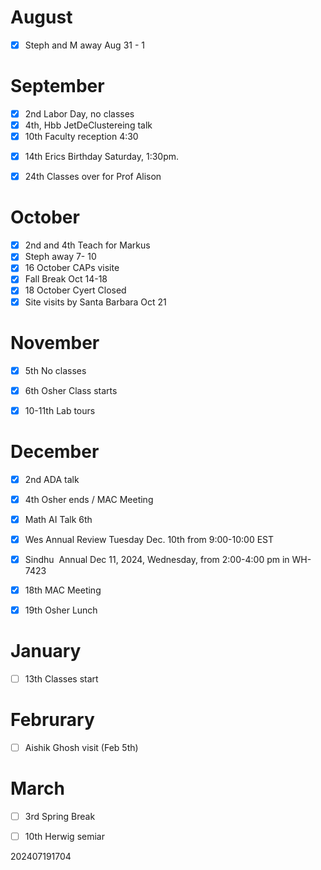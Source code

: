 
# August 
- [x] Steph and M away Aug 31 - 1

# September
- [x] 2nd Labor Day, no classes
- [x] 4th, Hbb JetDeClustereing talk
- [x] 10th Faculty reception 4:30
* [x]  14th Erics Birthday Saturday,  1:30pm.
- [x] 24th Classes over for Prof Alison
# October
- [x] 2nd and 4th Teach for Markus
- [x] Steph away 7- 10 
- [x] 16 October CAPs visite
- [x] Fall Break Oct 14-18
- [x] 18 October Cyert Closed
- [x] Site visits by Santa Barbara Oct 21 

# November
- [x] 5th No classes
- [x] 6th Osher Class starts
- [x] 10-11th Lab tours


# December
- [x] 2nd ADA talk
- [X] 4th  Osher ends / MAC Meeting
- [x] Math AI Talk 6th
- [x] Wes Annual Review Tuesday Dec. 10th from 9:00-10:00 EST
- [x] Sindhu  Annual Dec 11, 2024, Wednesday, from 2:00-4:00 pm in WH-7423
- [x] 18th MAC Meeting
- [x] 19th Osher Lunch 



# January 
- [ ] 13th Classes start 

# Februrary
- [ ] Aishik Ghosh visit (Feb 5th)

# March 
- [ ] 3rd Spring Break 
- [ ] 10th Herwig semiar







202407191704
